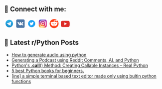 ## 🔎 Connect with me:
[<img src="https://github.com/bullbesh/bullbesh/blob/main/images/Telegram.png" width="32" height="32" />](https://t.me/bullbesh)
[<img src="https://github.com/bullbesh/bullbesh/blob/main/images/VK.png" width="32" height="32" />](https://vk.com/bullbesh)
[<img src="https://github.com/bullbesh/bullbesh/blob/main/images/Twitter.png" width="32" height="32" />](https://twitter.com/bullbesh1)
[<img src="https://github.com/bullbesh/bullbesh/blob/main/images/Instagram.png" width="32" height="32" />](https://www.instagram.com/bullbesh)
[<img src="https://github.com/bullbesh/bullbesh/blob/main/images/Reddit.png" width="32" height="32" />](https://www.reddit.com/user/bullbesh)
[<img src="https://github.com/bullbesh/bullbesh/blob/main/images/YouTube.png" width="32" height="32" />](https://www.youtube.com/channel/UCtfjRs6uzgq5mfm8S06WTcg)

## 📕 Latest r/Python Posts
<!-- BLOG-POST-LIST:START -->
- [How to generate audio using python](https://www.reddit.com/r/Python/comments/13u9bsd/how_to_generate_audio_using_python/)
- [Generating a Podcast using Reddit Comments, AI, and Python](https://www.reddit.com/r/Python/comments/13u7voi/generating_a_podcast_using_reddit_comments_ai_and/)
- [Python&#39;s .__call__&lpar;&rpar; Method: Creating Callable Instances – Real Python](https://www.reddit.com/r/Python/comments/13u6t7p/pythons_call_method_creating_callable_instances/)
- [5 best Python books for beginners.](https://www.reddit.com/r/Python/comments/13u61xg/5_best_python_books_for_beginners/)
- [[ine] a simple terminal based text editor made only using bultin python functions](https://www.reddit.com/r/Python/comments/13u54fn/ine_a_simple_terminal_based_text_editor_made_only/)
<!-- BLOG-POST-LIST:END -->
